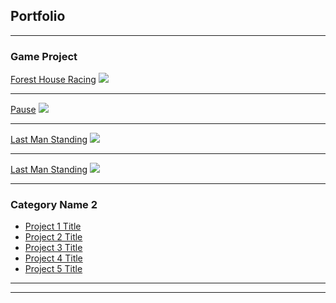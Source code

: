 ## Portfolio

---

### Game Project

[Forest House Racing](/sample_page)
<img src="images/dummy_thumbnail.jpg?raw=true"/>

---
[Pause](/pdf/sample_presentation.pdf)
<img src="images/dummy_thumbnail.jpg?raw=true"/>

---
[Last Man Standing](http://example.com/)
<img src="images/dummy_thumbnail.jpg?raw=true"/>

---
[Last Man Standing](http://example.com/)
<img src="images/dummy_thumbnail.jpg?raw=true"/>

---
### Category Name 2

- [Project 1 Title](http://example.com/)
- [Project 2 Title](http://example.com/)
- [Project 3 Title](http://example.com/)
- [Project 4 Title](http://example.com/)
- [Project 5 Title](http://example.com/)

---




---
